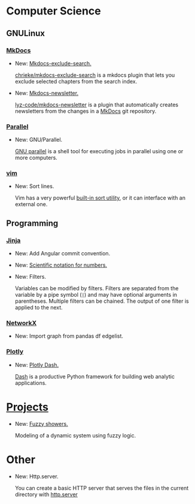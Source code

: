 # Computer Science

## GNULinux

### [MkDocs](mkdocs.md)

* New: [Mkdocs-exclude-search.](mkdocs.md#plugins)

    [chrieke/mkdocs-exclude-search](https://github.com/chrieke/mkdocs-exclude-search)
    is a mkdocs plugin that lets you exclude selected chapters from the search
    index.


* New: [Mkdocs-newsletter.](mkdocs.md#plugins)

    [lyz-code/mkdocs-newsletter](https://github.com/lyz-code/mkdocs-newsletter)
    is a plugin that automatically creates newsletters from the changes in
    a [MkDocs](mkdocs) git repository.


### [Parallel](parallel.md)

* New: GNU/Parallel.

    [GNU parallel](https://www.gnu.org/software/parallel/) is a shell tool for
    executing jobs in parallel using one or more computers.


### [vim](vim.md)

* New: Sort lines.

    Vim has a very powerful
    [built-in sort utility](https://vim.fandom.com/wiki/Sort_lines), or it can
    interface with an external one.


## Programming

### [Jinja](git_commits.md)

* New: Add Angular commit convention.
* New: [Scientific notation for numbers.](python_basics.md#string-formatting)
* New: Filters.

    Variables can be modified by filters. Filters are separated from the variable
    by a pipe symbol (`|`) and may have optional arguments in parentheses.
    Multiple filters can be chained. The output of one filter is applied to the
    next.


### [NetworkX](networkx.md)

* New: Import graph from pandas df edgelist.

### [Plotly](plotly.md)

* New: [Plotly Dash.](plotly.md#dash)

    [Dash](https://dash.plotly.com/) is a productive Python framework for building web analytic applications.


# [Projects](projects.md)

* New: [Fuzzy showers.](projects.md#finished-projects)

    Modeling of a dynamic system using fuzzy logic.


# Other

* New: Http.server.

    You can create a basic HTTP server that serves the files in the current
    directory with
    [http.server](https://docs.python.org/3/library/http.server.html#module-http.server)
